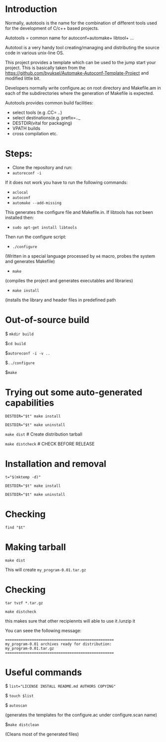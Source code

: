 Introduction
============
Normally, autotools is the name for the combination of different tools used for the development of C/c++ based projects.

Autotools = common name for autoconf+automake+ libtool+ ...

Autotool is a very handy tool creating/managing and distributing the source code in various unix-line OS.

This project provides a template which can be used to the jump start your project. This is basically taken from the https://github.com/byuksel/Automake-Autoconf-Template-Project and modified little bit.

Developers normally write configure.ac on root directory and Makefile.am in each of the subdirectories where the generation of Makefile is expected.

Autotools provides common build facilities:

- select tools (e.g .CC= ..)
- select destinations(e.g. prefix=.._
- DESTDIR(vital for packaging)
- VPATH builds
- cross compilation etc.


Steps:
=======
- Clone the repository and run:
- `autoreconf -i`

If it does not work you have to run the following commands:
- `aclocal`
- `autoconf`
- `automake --add-missing`

This generates the configure file and Makefile.in. If libtools has not been installed then:
- `sudo apt-get install libtools`

Then run the configure script:
- `./configure`

(Written in a special language processed by `m4` 
 macro, probes the system and generates Makefile)
- `make`

(compiles the project and generates executables and libraries)
- `make install`  

(installs the library and header files in predefined path

Out-of-source build
==================
$ `mkdir build`

$`cd build`

$`autoreconf -i -v ..`

$`../configure`

$`make`


Trying out some auto-generated capabilities
===========================================
`DESTDIR="$t" make install`

`DESTDIR="$t" make uninstall`

`make dist`          # Create distribution tarball

`make distcheck`     # CHECK BEFORE RELEASE


Installation and removal
========================

`t="$(mktemp -d)"`

`DESTDIR="$t" make install`

`DESTDIR="$t" make uninstall`


Checking
========
`find "$t"`

Making tarball
=============
`make dist`

This will create `my_program-0.01.tar.gz`

Checking
========

`tar tvzf *.tar.gz`

`make distcheck`

this makes sure that other recipiennts will able to use it /unzip it


You can seee the following message:
```
=================================================
my_program-0.01 archives ready for distribution: 
my_program-0.01.tar.gz
=================================================

```


Useful commands
===========================================
$ `list="LICENSE INSTALL README.md AUTHORS COPYING"` 

$ `touch $list`

$ `autoscan` 

(generates the templates for the configure.ac under configure.scan name)

$`make distclean`

(Cleans most of the generated files)
